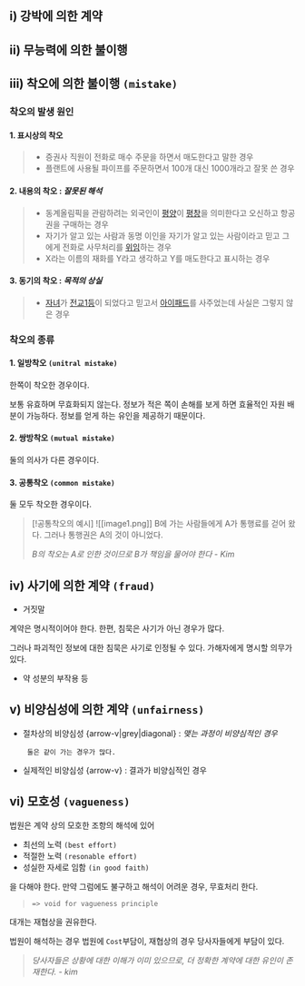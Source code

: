 ## i) 강박에 의한 계약 
## ii) 무능력에 의한 불이행
## iii) 착오에 의한 불이행 `(mistake)`
### 착오의 발생 원인
#### 1. 표시상의 착오
>  - 증권사 직원이 전화로 매수 주문을 하면서 매도한다고 말한 경우
>  - 플랜트에 사용될 파이프를 주문하면서 100개 대신 1000개라고 잘못 쓴 경우

#### 2. 내용의 착오 : *잘못된 해석*
> - 동계올림픽을 관람하려는 외국인이 [평양](https://namu.wiki/w/%ED%8F%89%EC%96%91%EC%8B%9C "평양시")이 [평창](https://namu.wiki/w/%ED%8F%89%EC%B0%BD%EA%B5%B0 "평창군")을 의미한다고 오신하고 항공권을 구매하는 경우
> - 자기가 알고 있는 사람과 동명 이인을 자기가 알고 있는 사람이라고 믿고 그에게 전화로 사무처리를 [위임](https://namu.wiki/w/%EC%9C%84%EC%9E%84 "위임")하는 경우
> - X라는 이름의 재화를 Y라고 생각하고 Y를 매도한다고 표시하는 경우

#### 3. 동기의 착오 : *목적의 상실*
> - [자녀](https://namu.wiki/w/%EC%9E%90%EB%85%80 "자녀")가 [전교1등](https://namu.wiki/w/%EC%A0%84%EA%B5%901%EB%93%B1 "전교1등")이 되었다고 믿고서 [아이패드](https://namu.wiki/w/%EC%95%84%EC%9D%B4%ED%8C%A8%EB%93%9C "아이패드")를 사주었는데 사실은 그렇지 않은 경우

### 착오의 종류

#### 1. 일방착오 `(unitral mistake)`

한쪽이 착오한 경우이다.

보통 유효하며 무효화되지 않는다.
정보가 적은 쪽이 손해를 보게 하면 효율적인 자원 배분이 가능하다.
정보를 얻게 하는 유인을 제공하기 때문이다. 
#### 2. 쌍방착오 `(mutual mistake)`

둘의 의사가 다른 경우이다.
#### 3. 공통착오 `(common mistake)`

둘 모두 착오한 경우이다.

> [!공통착오의 예시]
> ![[image1.png]]
> B에 가는 사람들에게 A가 통행료를 걷어 왔다. 그러나 통행권은 A의 것이 아니었다.
> 
> *B의 착오는 A로 인한 것이므로 B가 책임을 물어야 한다 - Kim*
## iv) 사기에 의한 계약 `(fraud)`

- 거짓말

계약은 명시적이어야 한다. 
한편, 침묵은 사기가 아닌 경우가 많다.

그러나 파괴적인 정보에 대한 침묵은 사기로 인정될 수 있다.
가해자에게 명시할 의무가 있다.

- 약 성분의 부작용 등
## v) 비양심성에 의한 계약 `(unfairness)`

 - 절차상의 비양심성 {arrow-v|grey|diagonal} : *맺는 과정이 비양심적인 경우*

		둘은 같이 가는 경우가 많다.

 - 실제적인 비양심성 {arrow-v} : 결과가 비양심적인 경우
## vi) 모호성 `(vagueness)`

법원은 계약 상의 모호한 조항의 해석에 있어

- 최선의 노력 `(best effort)`
- 적절한 노력 `(resonable effort)`
- 성실한 자세로 임함 `(in good faith)`

을 다해야 한다. 만약 그럼에도 불구하고 해석이 어려운 경우, 무효처리 한다.
> `=> void for vagueness principle`

대개는 재협상을 권유한다.

법원이 해석하는 경우 법원에 `Cost`부담이, 재협상의 경우 당사자들에게 부담이 있다.

> *당사자들은 상황에 대한 이해가 이미 있으므로, 더 정확한 계약에 대한 유인이 존재한다. - kim*


